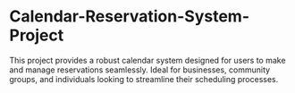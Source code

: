 # Calendar-Reservation-System-Project
This project provides a robust calendar system designed for users to make and manage reservations seamlessly. Ideal for businesses, community groups, and individuals looking to streamline their scheduling processes.
